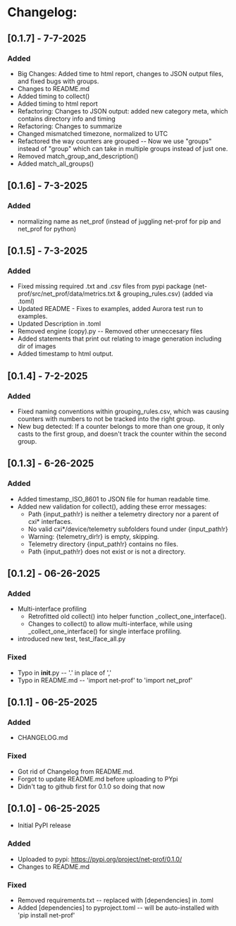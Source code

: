 # Changelog:
## [0.1.7] - 7-7-2025
### Added
- Big Changes: Added time to html report, changes to JSON output files, and fixed bugs with groups.
- Changes to README.md
- Added timing to collect()
- Added timing to html report
- Refactoring: Changes to JSON output: added new category meta, which contains directory info and timing
- Refactoring: Changes to summarize
- Changed mismatched timezone, normalized to UTC
- Refactored the way counters are grouped -- Now we use "groups" instead of "group" which can take in multiple groups instead of just one.
- Removed match_group_and_description()
- Added match_all_groups()

## [0.1.6] - 7-3-2025
### Added
- normalizing name as net_prof (instead of juggling net-prof for pip and net_prof for python)

## [0.1.5] - 7-3-2025
### Added
- Fixed missing required .txt and .csv files from pypi package (net-prof/src/net_prof/data/metrics.txt & grouping_rules.csv) (added via .toml)
- Updated README - Fixes to examples, added Aurora test run to examples.
- Updated Description in .toml
- Removed engine (copy).py -- Removed other unneccesary files
- Added statements that print out relating to image generation including dir of images
- Added timestamp to html output.


## [0.1.4] - 7-2-2025
### Added
- Fixed naming conventions within grouping_rules.csv, which was causing counters with numbers to not be tracked into the right group.
- New bug detected: If a counter belongs to more than one group, it only casts to the first group, and doesn't track the counter within the second group.

## [0.1.3] - 6-26-2025
### Added
- Added timestamp_ISO_8601 to JSON file for human readable time.
- Added new validation for collect(), adding these error messages:
    - Path {input_path!r} is neither a telemetry directory nor a parent of cxi* interfaces.
    - No valid cxi*/device/telemetry subfolders found under {input_path!r}
    - Warning: {telemetry_dir!r} is empty, skipping. 
    - Telemetry directory {input_path!r} contains no files.
    - Path {input_path!r} does not exist or is not a directory.

## [0.1.2] - 06-26-2025
### Added
- Multi-interface profiling
    - Retrofitted old collect() into helper function _collect_one_interface().
    - Changes to collect() to allow multi-interface, while using _collect_one_interface() for single interface profiling.
- introduced new test, test_iface_all.py

### Fixed
- Typo in __init__.py -- '.' in place of ','
- Typo in README.md -- 'import net-prof' to 'import net_prof'

## [0.1.1] - 06-25-2025
### Added
- CHANGELOG.md

### Fixed
- Got rid of Changelog from README.md.
- Forgot to update README.md before uploading to PYpi
- Didn't tag to github first for 0.1.0 so doing that now



## [0.1.0] - 06-25-2025
- Initial PyPI release
### Added
- Uploaded to pypi: https://pypi.org/project/net-prof/0.1.0/
- Changes to README.md

### Fixed
- Removed requirements.txt -- replaced with [dependencies] in .toml
- Added [dependencies] to pyproject.toml -- will be auto-installed with 'pip install net-prof'

